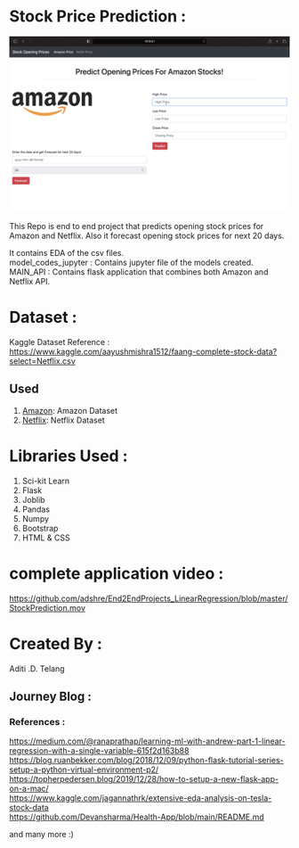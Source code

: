 # Stock Price Prediction :
![Alt text](StockPrediction.gif)

This Repo is end to end project that predicts opening stock prices for Amazon and Netflix. Also it forecast opening stock prices for next 20 days.

It contains EDA of the csv files.\
model_codes_jupyter : Contains jupyter file of the models created.\
MAIN_API : Contains flask application that combines both Amazon and Netflix API.

# Dataset :
Kaggle Dataset Reference : https://www.kaggle.com/aayushmishra1512/faang-complete-stock-data?select=Netflix.csv
## Used
1. [Amazon](https://github.com/adshre/End2EndProjects_LinearRegression/blob/master/Data/Amazon.csv): Amazon Dataset
2. [Netflix](https://github.com/adshre/End2EndProjects_LinearRegression/blob/master/Data/Netflix.csv): Netflix Dataset

# Libraries Used :
 1. Sci-kit Learn
 2. Flask
 3. Joblib
 4. Pandas
 5. Numpy
 6. Bootstrap
 7. HTML & CSS

# complete application video  :
https://github.com/adshre/End2EndProjects_LinearRegression/blob/master/StockPrediction.mov

# Created By :
Aditi .D. Telang
## Journey Blog :

### References : 
https://medium.com/@ranaprathap/learning-ml-with-andrew-part-1-linear-regression-with-a-single-variable-615f2d163b88 \
https://blog.ruanbekker.com/blog/2018/12/09/python-flask-tutorial-series-setup-a-python-virtual-environment-p2/ \
https://topherpedersen.blog/2019/12/28/how-to-setup-a-new-flask-app-on-a-mac/ \
https://www.kaggle.com/jagannathrk/extensive-eda-analysis-on-tesla-stock-data \
https://github.com/Devansharma/Health-App/blob/main/README.md 

and many more :)

